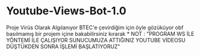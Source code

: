 # Youtube-Views-Bot-1.0
Proje Virüs Olarak Algılanıyor BTEC'e çevirdiğim için öyle gözüküyor obf basılmamış bir projem içine bakabilirsiniz kırarak * NOT : "PROGRAM WS İLE YÖNTEMİ İLE ÇALIŞIYOR SUNUCUMUZA ATTIĞINIZ YOUTUBE VİDEOSU DÜŞTÜKDEN SONRA İŞLEMİ BAŞLATIYORUZ"
